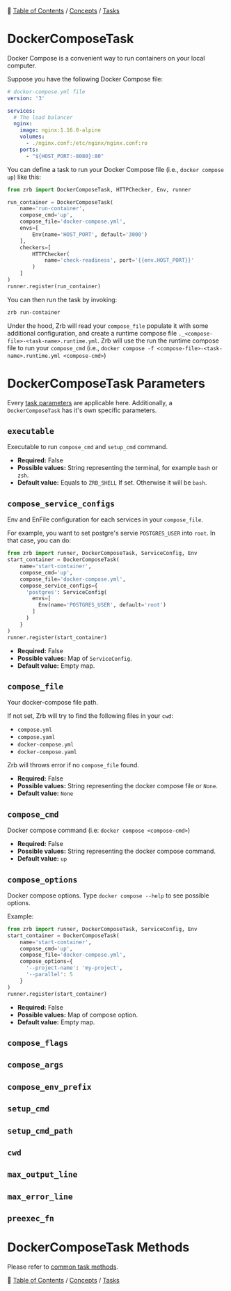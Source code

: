 🔖 [Table of Contents](../../README.md) / [Concepts](../README.md) / [Tasks](README.md)

# DockerComposeTask

Docker Compose is a convenient way to run containers on your local computer.

Suppose you have the following Docker Compose file:

```yaml
# docker-compose.yml file
version: '3'

services:
  # The load balancer
  nginx:
    image: nginx:1.16.0-alpine
    volumes:
      - ./nginx.conf:/etc/nginx/nginx.conf:ro
    ports:
      - "${HOST_PORT:-8080}:80"
```

You can define a task to run your Docker Compose file (i.e., `docker compose up`) like this:

```python
from zrb import DockerComposeTask, HTTPChecker, Env, runner

run_container = DockerComposeTask(
    name='run-container',
    compose_cmd='up',
    compose_file='docker-compose.yml',
    envs=[
        Env(name='HOST_PORT', default='3000')
    ],
    checkers=[
        HTTPChecker(
            name='check-readiness', port='{{env.HOST_PORT}}'
        )
    ]
)
runner.register(run_container)
```

You can then run the task by invoking:

```bash
zrb run-container
```

Under the hood, Zrb will read your `compose_file` populate it with some additional configuration, and create a runtime compose file `._<compose-file>-<task-name>.runtime.yml`. Zrb will use the run the runtime compose file to run your `compose_cmd` (i.e., `docker compose -f <compose-file>-<task-name>.runtime.yml <compose-cmd>`)

# DockerComposeTask Parameters

Every [task parameters](./task.md#common-task-parameters) are applicable here. Additionally, a `DockerComposeTask` has it's own specific parameters.

## `executable`

Executable to run `compose_cmd` and `setup_cmd` command.

- __Required:__ False
- __Possible values:__ String representing the terminal, for example `bash` or `zsh`.
- __Default value:__ Equals to `ZRB_SHELL` If set. Otherwise it will be `bash`.

## `compose_service_configs`

Env and EnFile configuration for each services in your `compose_file`.

For example, you want to set postgre's servie `POSTGRES_USER` into `root`. In that case, you can do:

```python
from zrb import runner, DockerComposeTask, ServiceConfig, Env
start_container = DockerComposeTask(
    name='start-container',
    compose_cmd='up',
    compose_file='docker-compose.yml',
    compose_service_configs={
      'postgres': ServiceConfig(
        envs=[
          Env(name='POSTGRES_USER', default='root')
        ]
      )
    }
)
runner.register(start_container)
```

- __Required:__ False
- __Possible values:__ Map of `ServiceConfig`.
- __Default value:__ Empty map.

## `compose_file`

Your docker-compose file path.

If not set, Zrb will try to find the following files in your `cwd`:

- `compose.yml`
- `compose.yaml`
- `docker-compose.yml`
- `docker-compose.yaml`

Zrb will throws error if no `compose_file` found.

- __Required:__ False
- __Possible values:__ String representing the docker compose file or `None`.
- __Default value:__ `None`


## `compose_cmd`

Docker compose command (i.e: `docker compose <compose-cmd>`)

- __Required:__ False
- __Possible values:__ String representing the docker compose command.
- __Default value:__ `up`

## `compose_options`

Docker compose options. Type `docker compose --help` to see possible options.

Example:


```python
from zrb import runner, DockerComposeTask, ServiceConfig, Env
start_container = DockerComposeTask(
    name='start-container',
    compose_cmd='up',
    compose_file='docker-compose.yml',
    compose_options={
      '--project-name': 'my-project',
      '--parallel': 5
    }
)
runner.register(start_container)
```

- __Required:__ False
- __Possible values:__ Map of compose option.
- __Default value:__ Empty map.


## `compose_flags`

## `compose_args`

## `compose_env_prefix`

## `setup_cmd`

## `setup_cmd_path`

## `cwd`

## `max_output_line`

## `max_error_line`

## `preexec_fn`


# DockerComposeTask Methods

Please refer to [common task methods](./README.md#common-task-methods).


🔖 [Table of Contents](../../README.md) / [Concepts](../README.md) / [Tasks](README.md)